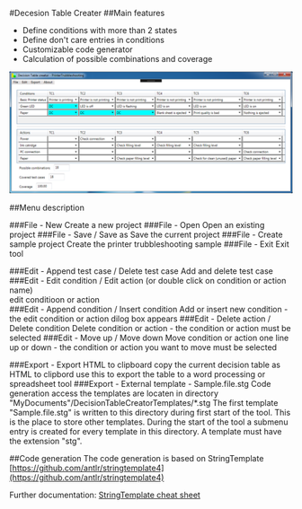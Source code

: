#Decesion Table Creater
##Main features


- Define conditions with more than 2 states
- Define don't care entries in conditions 
- Customizable code generator
- Calculation of possible combinations and coverage

![](./MainWindow.png)

##Menu description

###File - New
Create a new project
###File - Open
Open an existing project
###File - Save / Save as
Save the current project
###File - Create sample project
Create the printer trubbleshooting sample
###File - Exit
Exit tool

###Edit - Append test case / Delete test case
Add and delete test case
###Edit - Edit condition / Edit action (or double click on condition or action name)  
edit conditioon or action  
###Edit - Append condition / Insert condition 
Add or insert new condition - the edit condition or action dilog box appears
###Edit - Delete action / Delete condition
Delete condition or action - the condition or action must be selected
###Edit - Move up / Move down
Move condition or action one line up or down - the condition or action you want to move must be selected

###Export - Export HTML to clipboard
copy the current decision table as HTML to clipbord
use this to export the table to a word processing or spreadsheet tool 
###Export - External template - Sample.file.stg
Code generation access
the templates are locaten in directory "MyDocuments"/DecisionTableCreatorTemplates/*.stg
The first template "Sample.file.stg" is written to this directory during first start of the tool. This is the place to store other templates. During the start of the tool a submenu entry is created for every template in this directory. A template must have the extension "stg".

##Code generation
The code generation is based on StringTemplate [https://github.com/antlr/stringtemplate4](https://github.com/antlr/stringtemplate4)

Further documentation: 
[StringTemplate cheat sheet](https://github.com/antlr/stringtemplate4/blob/master/doc/cheatsheet.md "https://github.com/antlr/stringtemplate4/blob/master/doc/cheatsheet.md")

